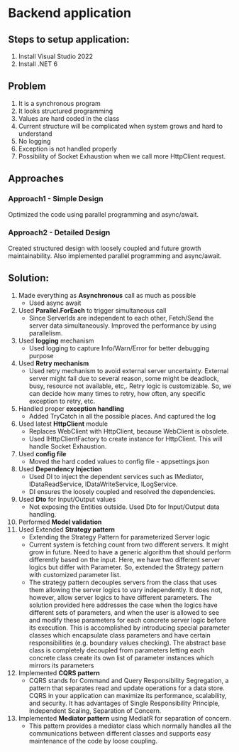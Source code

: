 # Backend application

## Steps to setup application:
1. Install Visual Studio 2022
2. Install .NET 6

## Problem
1.	It is a synchronous program
2.	It looks structured programming
3.	Values are hard coded in the class
4.	Current structure will be complicated when system grows and hard to understand
5.	No logging
6.	Exception is not handled properly
7.  Possibility of Socket Exhaustion when we call more HttpClient request.

## Approaches
### Approach1 - Simple Design
Optimized the code using parallel programming and async/await.
	
### Approach2 - Detailed Design
   Created structured design with loosely coupled and future growth maintainability. Also implemented parallel programming and async/await.

## Solution:
1.	Made everything as **Asynchronous** call as much as possible
	* Used async await
2.	Used **Parallel.ForEach** to trigger simultaneous call
	* Since ServerIds are independent to each other, Fetch/Send the server data simultaneously. Improved the performance by using parallelism.
3.	Used **logging** mechanism
	* Used logging to capture Info/Warn/Error for better debugging purpose
4.	Used **Retry mechanism**
	* Used retry mechanism to avoid external server uncertainty. External server might fail due to several reason, some might be deadlock, busy, resource not available, etc,. Retry logic is customizable. So, we can decide how many times to retry, how often, any specific exception to retry, etc.
5.	Handled proper **exception handling**
	* Added TryCatch in all the possible places. And captured the log
6.	Used latest **HttpClient** module
	* Replaces WebClient with HttpClient, because WebClient is obsolete. 
	* Used IHttpClientFactory to create instance for HttpClient. This will handle Socket Exhaustion.
7.	Used **config file**
	* Moved the hard coded values to config file - appsettings.json
8.	Used **Dependency Injection**
	* Used DI to inject the dependent services such as IMediator, IDataReadService, IDataWriteService, ILogService.
	* DI ensures the loosely coupled and resolved the dependencies.
9.	Used **Dto** for Input/Output values
	* Not exposing the Entities outside. Used Dto for Input/Output data handling.
10.	Performed **Model validation**
11.	Used Extended **Strategy pattern**
	* Extending the Strategy Pattern for parameterized Server logic
	* Current system is fetching count from two different servers. It might grow in future. Need to have a generic algorithm that should perform differently based on the input. Here, we have two different server logics but differ with Parameter. So, extended the Strategy pattern with customized parameter list.
	* The strategy pattern decouples servers from the class that uses them allowing the server logics to vary independently. It does not, however, allow server logics to have different parameters. The solution provided here addresses the case when the logics have different sets of parameters, and when the user is allowed to see and modify these parameters for each concrete server logic before its execution. This is accomplished by introducing special parameter classes which encapsulate class parameters and have certain responsibilities (e.g. boundary values checking). The abstract base class is completely decoupled from parameters letting each concrete class create its own list of parameter instances which mirrors its parameters
12.	Implemented **CQRS pattern**
	* CQRS stands for Command and Query Responsibility Segregation, a pattern that separates read and update operations for a data store. CQRS in your application can maximize its performance, scalability, and security. It has advantages of Single Responsibility Principle, Independent Scaling, Separation of Concern.
13. Implemented **Mediator pattern** using MediatR for separation of concern. 
	* This pattern provides a mediator class which normally handles all the communications between different classes and supports easy maintenance of the code by loose coupling.

	
	
